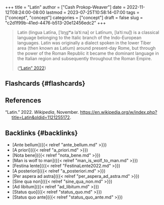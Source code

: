 +++
title = "Latin"
author = ["Cash Prokop-Weaver"]
date = 2022-11-12T08:24:00-08:00
lastmod = 2023-07-25T10:58:14-07:00
tags = ["concept", "concept"]
categories = ["concept"]
draft = false
slug = "c2d1f99b-41ed-4476-b513-20e12456edc2"
+++

> Latin (lingua Latīna, [ˈlɪŋɡʷa laˈtiːna] or Latīnum, [laˈtiːnʊ̃]) is a classical language belonging to the Italic branch of the Indo-European languages. Latin was originally a dialect spoken in the lower Tiber area (then known as Latium) around present-day Rome, but through the power of the Roman Republic it became the dominant language in the Italian region and subsequently throughout the Roman Empire.
>
> (<a href="#citeproc_bib_item_1">“Latin” 2022</a>)


## Flashcards {#flashcards}

## References

<style>.csl-entry{text-indent: -1.5em; margin-left: 1.5em;}</style><div class="csl-bib-body">
  <div class="csl-entry"><a id="citeproc_bib_item_1"></a>“Latin.” 2022. <i>Wikipedia</i>, November. <a href="https://en.wikipedia.org/w/index.php?title=Latin&oldid=1121255172">https://en.wikipedia.org/w/index.php?title=Latin&#38;oldid=1121255172</a>.</div>
</div>


## Backlinks {#backlinks}

-   [Ante bellum]({{< relref "ante_bellum.md" >}})
-   [A priori]({{< relref "a_priori.md" >}})
-   [Nota bene]({{< relref "nota_bene.md" >}})
-   [Man is wolf to man]({{< relref "man_is_wolf_to_man.md" >}})
-   [Festina lente]({{< relref "FestinaLente2022.md" >}})
-   [A posteriori]({{< relref "a_posteriori.md" >}})
-   [Per aspera ad astra]({{< relref "per_aspera_ad_astra.md" >}})
-   [Sine qua non]({{< relref "sine_qua_non.md" >}})
-   [Ad libitum]({{< relref "ad_libitum.md" >}})
-   [Status quo]({{< relref "status_quo.md" >}})
-   [Status quo ante]({{< relref "status_quo_ante.md" >}})
